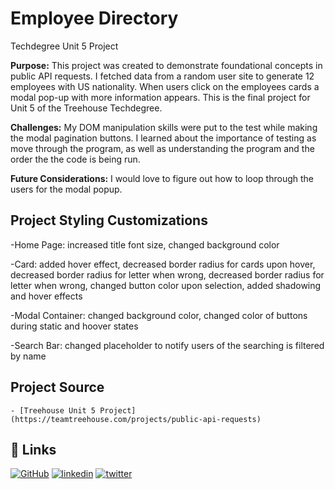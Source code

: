 # Employee Directory
 Techdegree Unit 5 Project

**Purpose:** 
    This project was created to demonstrate foundational concepts in public API requests. I fetched data from a random user site to generate 12 employees with US nationality. When users click on the employees cards a modal pop-up with more information appears. This is the final project for Unit 5 of the Treehouse Techdegree.

**Challenges:**
    My DOM manipulation skills were put to the test while making the modal pagination buttons. I learned about the importance of testing as move through the program, as well as understanding the program and the order the the code is being run.  

**Future Considerations:**
    I would love to figure out how to loop through the users for the modal popup.

## Project Styling Customizations

-Home Page: increased title font size, changed background color

-Card: added hover effect, decreased border radius for cards upon hover, decreased border radius for letter when wrong, decreased border radius for letter when wrong, changed button color upon selection, added shadowing and hover effects

-Modal Container: changed background color, changed color of buttons during static and hoover states

-Search Bar: changed placeholder to notify users of the searching is filtered by name

## Project Source
    - [Treehouse Unit 5 Project] (https://teamtreehouse.com/projects/public-api-requests)

## 🔗 Links
[![GitHub](https://img.shields.io/badge/github-%23121011.svg?style=for-the-badge&logo=github&logoColor=white)](https://github.com/tsipporahc)
[![linkedin](https://img.shields.io/badge/linkedin-0A66C2?style=for-the-badge&logo=linkedin&logoColor=white)](https://www.linkedin.com/in/tsipporahc/)
[![twitter](https://img.shields.io/badge/twitter-1DA1F2?style=for-the-badge&logo=twitter&logoColor=white)](https://twitter.com/tsipporahc)